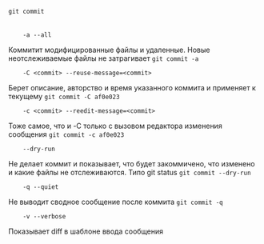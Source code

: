     git commit

######

        -a --all

Коммитит модифицированные файлы и удаленные. Новые неотслеживаемые файлы не затрагивает `git commit -a`

        -C <commit> --reuse-message=<commit>

Берет описание, авторство и время указанного коммита и применяет к текущему `git commit -С af0e023`

        -c <commit> --reedit-message=<commit>

Тоже самое, что и -C только с вызовом редактора изменения сообщения `git commit -с af0e023`

        --dry-run

Не делает коммит и показывает, что будет закоммичено, что изменено и какие файлы не отслеживаются. Типо git status `git commit --dry-run`

        -q --quiet

Не выводит сводное сообщение после коммита `git commit -q`

        -v --verbose

Показывает diff в шаблоне ввода сообщения

